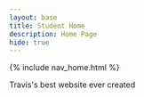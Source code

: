 ```yaml
---
layout: base
title: Student Home 
description: Home Page
hide: true
---
```


{% include nav_home.html %}

Travis's best website ever created
